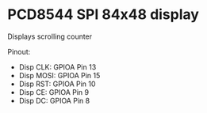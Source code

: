 # PCD8544 SPI 84x48 display

Displays scrolling counter

Pinout:
- Disp CLK: GPIOA Pin 13
- Disp MOSI: GPIOA Pin 15
- Disp RST: GPIOA Pin 10
- Disp CE: GPIOA Pin 9
- Disp DC: GPIOA Pin 8